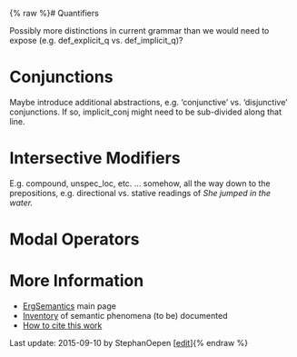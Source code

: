 {% raw %}# Quantifiers

Possibly more distinctions in current grammar than we would need to
expose (e.g. def\_explicit\_q vs. def\_implicit\_q)?

# Conjunctions

Maybe introduce additional abstractions, e.g. ‘conjunctive’ vs.
‘disjunctive’ conjunctions. If so, implicit\_conj might need to be
sub-divided along that line.

# Intersective Modifiers

E.g. compound, unspec\_loc, etc. ... somehow, all the way down to the
prepositions, e.g. directional vs. stative readings of *She jumped in
the water.*

# Modal Operators

# More Information

- [ErgSemantics](https://blog.inductorsoftware.com/docsproto/erg/ErgSemantics) main page
- [Inventory](https://blog.inductorsoftware.com/docsproto/erg/ErgSemantics_Inventory) of semantic phenomena (to be)
documented
- [How to cite this work](https://blog.inductorsoftware.com/docsproto/erg/ErgSemantics_HowToCite)

Last update: 2015-09-10 by StephanOepen [[edit](https://github.com/delph-in/docs/wiki/ErgSemantics_Predicates/_edit)]{% endraw %}